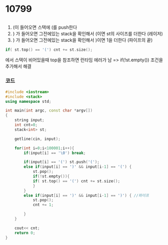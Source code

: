 # 10799

##

1. (이 들어오면 스택에 (를 push한다
2. ) 가 들어오면 그전에있는 stack을 확인해서 (이면 st의 사이즈를 더한다 (레이저)
3. ) 가 들어오면 그전에있는 stack을 확인해서 )이면 1을 더한다 (파이프의 끝)

```c++
if( st.top() == '(') cnt += st.size();
```

에서 스택이 비어있을때 top을 참조하면 런타임 에러가 남 => if(!st.empty()) 조건을 추가해서 해결

### 코드

```c++
#include <iostream>
#include <stack>
using namespace std;

int main(int argc, const char *argv[])
{
    string input;
    int cnt=0;
    stack<int> st;

    getline(cin, input);

    for(int i=0;i<100001;i++){
        if(input[i] == '\0') break;

        if(input[i] == '(') st.push('(');
        else if(input[i] == ')' && input[i-1] == '(') {
            st.pop();
            if(!st.empty()){
            if( st.top() == '(') cnt += st.size();
            }
        }
        else if(input[i] == ')' && input[i-1] == ')') { //파이프
            st.pop();
            cnt += 1;

        }
    }

    cout<< cnt;
    return 0;
}
```
